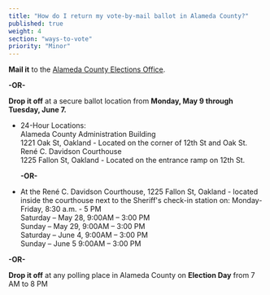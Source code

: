 ```yaml
---
title: "How do I return my vote-by-mail ballot in Alameda County?"
published: true
weight: 4
section: "ways-to-vote"
priority: "Minor"
---
```

**Mail it** to the [Alameda County Elections Office](#section-election-office-contact).  

**-OR-**  
	
**Drop it off** at a secure ballot location from **Monday, May 9 through Tuesday, June 7.**  
- 24-Hour Locations:  
    	Alameda County Administration Building  
	1221 Oak St, Oakland - Located on the corner of 12th St and Oak St.
	René C. Davidson Courthouse  
        1225 Fallon St, Oakland - Located on the entrance ramp on 12th St.  

	**-OR-**  

- At the René C. Davidson Courthouse, 1225 Fallon St, Oakland - located inside the courthouse next to the Sheriff's check-in station on:
	Monday-Friday, 8:30 a.m. - 5 PM   
	Saturday – May 28, 9:00AM – 3:00 PM  
	Sunday – May 29, 9:00AM – 3:00 PM  
	Saturday – June 4, 9:00AM – 3:00 PM  
	Sunday – June 5	9:00AM – 3:00 PM  

**-OR-**  
	
**Drop it off** at any polling place in Alameda County on **Election Day** from 7 AM to 8 PM  
